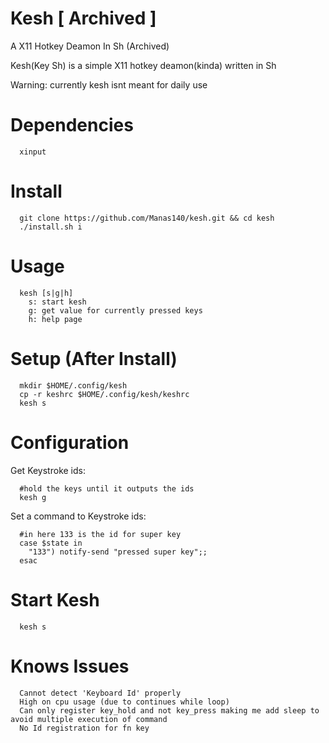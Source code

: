 # Kesh [ Archived ]
A X11 Hotkey Deamon In Sh (Archived)

Kesh(Key Sh) is a simple X11 hotkey deamon(kinda) written in Sh

Warning: currently kesh isnt meant for daily use

# Dependencies
```
  xinput
```

# Install
```
  git clone https://github.com/Manas140/kesh.git && cd kesh
  ./install.sh i
```

# Usage
```
  kesh [s|g|h]
    s: start kesh
    g: get value for currently pressed keys
    h: help page
```

# Setup (After Install)
```
  mkdir $HOME/.config/kesh 
  cp -r keshrc $HOME/.config/kesh/keshrc 
  kesh s
```

# Configuration
  Get Keystroke ids:

  ```
    #hold the keys until it outputs the ids
    kesh g
  ```

  Set a command to Keystroke ids:

  ```
    #in here 133 is the id for super key
    case $state in 
      "133") notify-send "pressed super key";;
    esac
  ```

# Start Kesh 
```
  kesh s
```

# Knows Issues
```
  Cannot detect 'Keyboard Id' properly
  High on cpu usage (due to continues while loop)
  Can only register key_hold and not key_press making me add sleep to avoid multiple execution of command
  No Id registration for fn key
```
